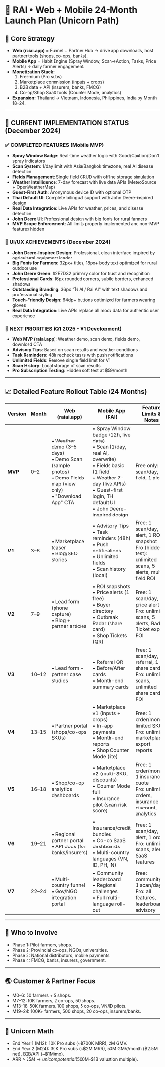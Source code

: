 
# 🌱 RAI • Web + Mobile 24-Month Launch Plan (Unicorn Path)

## 🎯 Core Strategy
- **Web (raiai.app)** = Funnel + Partner Hub → drive app downloads, host partner tools (shops, co-ops, banks).
- **Mobile App** = Habit Engine (Spray Window, Scan→Action, Tasks, Price Alerts) → daily farmer engagement.
- **Monetization Stack:**
  1. Freemium (Pro subs)
  2. Marketplace commission (inputs + crops)
  3. B2B data + API (insurers, banks, FMCG)
  4. Co-op/Shop SaaS tools (Counter Mode, analytics)
- **Expansion:** Thailand → Vietnam, Indonesia, Philippines, India by Month 18–24.

---

## 🎯 CURRENT IMPLEMENTATION STATUS (December 2024)

### ✅ **COMPLETED FEATURES (Mobile MVP)**
- **Spray Window Badge**: Real-time weather logic with Good/Caution/Don't spray indicators
- **Scan System**: 1/day limit with Asia/Bangkok timezone, real AI disease detection
- **Fields Management**: Single field CRUD with offline storage simulation
- **Weather Intelligence**: 7-day forecast with live data APIs (MeteoSource + OpenWeatherMap)
- **Guest-First Auth**: Anonymous device ID with optional OTP
- **Thai Default UI**: Complete bilingual support with John Deere-inspired design
- **Real Data Integration**: Live APIs for weather, prices, and disease detection
- **John Deere UI**: Professional design with big fonts for rural farmers
- **MVP Scope Enforcement**: All limits properly implemented and non-MVP features hidden

### 🎨 **UI/UX ACHIEVEMENTS (December 2024)**
- **John Deere-Inspired Design**: Professional, clean interface inspired by agricultural equipment leader
- **Big Fonts for Farmers**: 32px+ titles, 18px+ body text optimized for rural outdoor use
- **John Deere Green**: #2E7D32 primary color for trust and recognition
- **Professional Cards**: 16px rounded corners, subtle borders, enhanced shadows
- **Outstanding Branding**: 36px "ไร่ AI / Rai AI" with text shadows and professional styling
- **Touch-Friendly Design**: 64dp+ buttons optimized for farmers wearing gloves
- **Real Data Integration**: Live APIs replace all mock data for authentic user experience

### 🚀 **NEXT PRIORITIES (Q1 2025 - V1 Development)**
- **Web MVP (raiai.app)**: Weather demo, scan demo, fields demo, download CTA
- **Advisory Tips**: Based on scan results and weather conditions
- **Task Reminders**: 48h recheck tasks with push notifications
- **Unlimited Fields**: Remove single field limit for V1
- **Scan History**: Local storage of scan results
- **Pro Subscription Testing**: Hidden soft test at ฿59/month

---

## 📈 Detailed Feature Rollout Table (24 Months)

| Version | Month | Web (raiai.app) | Mobile App (RAI) | Feature Limits & Notes | Monetization |
|---------|-------|-----------------|------------------|------------------------|--------------|
| **MVP** | 0–2 | • Weather demo (3–5 days)<br>• Demo Scan (sample photos)<br>• Demo Fields map (view only)<br>• "Download App" CTA | • Spray Window badge (12h, live data)<br>• Scan (1/day, real AI, overwrite)<br>• Fields basic (1 field)<br>• Weather 7-day (live APIs)<br>• Guest-first login, TH default UI<br>• John Deere-inspired design | Free only: 1 scan/day, 1 field, 1 alert | None |
| **V1** | 3–6 | • Marketplace teaser<br>• Blog/SEO stories | • Advisory Tips<br>• Task reminders (48h)<br>• Push notifications<br>• Unlimited fields<br>• Scan history (local) | Free: 1 scan/day, 1 alert, 1 ROI snapshot<br>Pro (hidden test): unlimited scans, 5 alerts, multi-field ROI | Still free public; test Pro @ ฿59/mo (~$2) |
| **V2** | 7–9 | • Lead form (phone capture)<br>• Blog + partner articles | • ROI snapshots<br>• Price alerts (1 free)<br>• Buyer directory<br>• Outbreak Radar (share card)<br>• Shop Tickets (QR) | Free: 1 scan/day, 1 price alert<br>Pro: unlimited scans, 5 alerts, Radar, Ticket export, ROI | Launch Pro officially @ ฿59–99/mo |
| **V3** | 10–12 | • Lead form + partner case studies | • Referral QR<br>• Before/After cards<br>• Month-end summary cards | Free: 1 scan/day, referral, 1 share card<br>Pro: unlimited scans, unlimited share cards, ROI | Push Pro subs harder; target 10K subs (~฿700K MRR) |
| **V4** | 13–15 | • Partner portal (shops/co-ops SKUs) | • Marketplace v1 (inputs + crops)<br>• In-app payments<br>• Month-end reports<br>• Shop Counter Mode (lite) | Free: 1 order/month, limited SKUs<br>Pro: unlimited marketplace, export reports | Start marketplace (5% take rate) + keep Pro |
| **V5** | 16–18 | • Shop/co-op analytics dashboards | • Marketplace v2 (multi-SKU, discounts)<br>• Counter Mode full<br>• Insurance pilot (scan risk score) | Free: 1 order/month, 1 insurance quote<br>Pro: unlimited orders, insurance discount, analytics | Pro subs + GMV + insurance bundles |
| **V6** | 19–21 | • Regional partner portal<br>• API docs (for banks/insurers) | • Insurance/credit bundles<br>• Co-op SaaS dashboards<br>• Multi-country languages (VN, ID, PH, IN) | Free: 1 scan/day, 1 alert, 1 order<br>Pro: unlimited scans, alerts, SaaS features | Revenue: Pro (฿99–149/mo), GMV, B2B/API |
| **V7** | 22–24 | • Multi-country funnel<br>• Gov/NGO integration portal | • Community leaderboard<br>• Regional challenges<br>• Full multi-language roll-out | Free: community + 1 scan/day<br>Pro: all features, leaderboards, advisory | Scale: 30K+ Pro subs + >฿50M GMV/mo + B2B |

---

## 👥 Who to Involve
- Phase 1: Pilot farmers, shops.
- Phase 2: Provincial co-ops, NGOs, universities.
- Phase 3: National distributors, mobile payments.
- Phase 4: FMCG, banks, insurers, government.

---

## 🌏 Customer & Partner Focus
- M0–6: 50 farmers + 5 shops.
- M7–12: 10K farmers, 2 co-ops, 50 shops.
- M13–18: 50K farmers, 100 shops, 5 co-ops, VN/ID pilots.
- M19–24: 100K+ farmers, 500 shops, 20 co-ops, insurers/banks.

---

## 🚀 Unicorn Math
- End Year 1 (M12): 10K Pro subs (~฿700K MRR), 2M GMV.
- End Year 2 (M24): 30K Pro subs (~฿2M MRR), 50M GMV/month (฿2.5M net), B2B/API (~฿1M/mo).
- ARR > $25M → unicorn potential ($500M–$1B valuation multiple).
